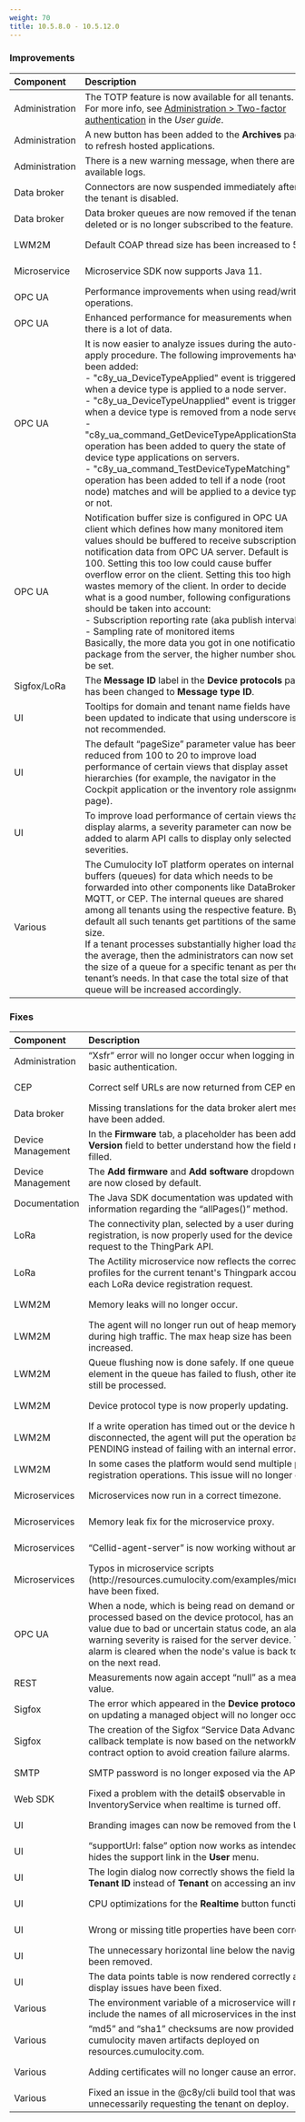 ```yaml
---
weight: 70
title: 10.5.8.0 - 10.5.12.0
---
```


### Improvements

<table>
<colgroup>
   <col style="width: 15%;">
   <col style="width: 70%;">
   <col style="width: 15 %;">
</colgroup><thead>
<tr>
<th style="text-align:left">Component</th>
<th style="text-align:left">Description</th>
<th style="text-align:left">Issue</th>
</tr>
</thead>
<tbody>
<tr>
<td style="text-align:left">Administration</td>
<td style="text-align:left">The TOTP feature is now available for all tenants. For more info, see <a href="https://cumulocity.com/guides/10.6.0/users-guide/administration#tfa" class="no-ajaxy">Administration > Two-factor authentication</a> in the <em>User guide</em>.
</td>
<td>MTM-30016</td>
</tr>
<tr>
<td style="text-align:left">Administration</td>
<td style="text-align:left">A new button has been added to the <b>Archives</b> page to refresh hosted applications.
</td>
<td>MTM-29313</td>
</tr>
<tr>
<td style="text-align:left">Administration</td>
<td style="text-align:left">There is a new warning message, when there are no available logs.
</td>
<td>MTM-29450</td>
</tr>
<tr>
<td style="text-align:left">Data broker</td>
<td style="text-align:left">Connectors are now suspended immediately after the tenant is disabled.
</td>
<td>MTM-29544</td>
</tr>
<tr>
<td style="text-align:left">Data broker</td>
<td style="text-align:left">Data broker queues are now removed if the tenant is deleted or is no longer subscribed to the feature.
</td>
<td>MTM-24254</td>
</tr>
<tr>
<td style="text-align:left">LWM2M</td>
<td style="text-align:left">Default COAP thread size has been increased to 50.
</td>
<td>MTM-29676</td>
</tr>
<tr>
<td style="text-align:left">Microservice</td>
<td style="text-align:left">Microservice SDK now supports Java 11.
</td>
<td>MTM-29302</td>
</tr>
<tr>
<td style="text-align:left">OPC UA</td>
<td style="text-align:left">Performance improvements when using read/write operations.
</td>
<td>MTM-29868</td>
</tr>
<tr>
<td style="text-align:left">OPC UA</td>
<td style="text-align:left">Enhanced performance for measurements when there is a lot of data.
</td>
<td>MTM-30343</td>
</tr>
<tr>
<td style="text-align:left">OPC UA</td>
<td style="text-align:left">It is now easier to analyze issues during the auto-apply procedure. The following improvements have been added:<br>
- "c8y&#95;ua&#95;DeviceTypeApplied" event is triggered when a device type is applied to a node server.<br>
- "c8y&#95;ua&#95;DeviceTypeUnapplied" event is triggered when a device type is removed from a node server.<br>
- "c8y&#95;ua_command&#95;GetDeviceTypeApplicationState" operation has been added to query the state of device type applications on servers.<br>
- "c8y&#95;ua_command&#95;TestDeviceTypeMatching" operation has been added to tell if a node (root node) matches and will be applied to a device type or not.
</td>
<td>MTM-29837</td>
</tr>
<tr>
<td style="text-align:left">OPC UA</td>
<td style="text-align:left">Notification buffer size is configured in OPC UA client which defines how many monitored item values should be buffered to receive subscription notification data from OPC UA server. Default is 100. Setting this too low could cause buffer overflow error on the client. Setting this too high wastes memory of the client. In order to decide what is a good number, following configurations should be taken into account:<br>
 - Subscription reporting rate (aka publish interval)<br>
 - Sampling rate of monitored items<br>
Basically, the more data you got in one notification package from the server, the higher number should be set.
</td>
<td>MTM-30338</td>
</tr>
<tr>
<td style="text-align:left">Sigfox/LoRa</td>
<td style="text-align:left">The <b>Message ID</b> label in the <b>Device protocols</b> page has been changed to <b>Message type ID</b>.
</td>
<td>MTM-29820</td>
</tr>
<tr>
<td style="text-align:left">UI</td>
<td style="text-align:left">Tooltips for domain and tenant name fields have been updated to indicate that using underscore is not recommended.
</td>
<td>MTM-29753</td>
</tr>
<tr>
<td style="text-align:left">UI</td>
<td style="text-align:left">The default “pageSize” parameter value has been reduced from 100 to 20 to improve load performance of certain views that display asset hierarchies (for example, the navigator in the Cockpit application or the inventory role assignment page). 
</td>
<td>MTM-29419</td>
</tr>
<tr>
<td style="text-align:left">UI</td>
<td style="text-align:left">To improve load performance of certain views that display alarms, a severity parameter can now be added to alarm API calls to display only selected severities.
</td>
<td>MTM-29646</td>
</tr>
<tr>
<td style="text-align:left">Various</td>
<td style="text-align:left">The Cumulocity IoT platform operates on internal buffers (queues) for data which needs to be forwarded into other components like DataBroker, MQTT, or CEP. The internal queues are shared among all tenants using the respective feature. By default all such tenants get partitions of the same size.<br>
If a tenant processes substantially higher load than the average, then the administrators can now set the size of a queue for a specific tenant as per the tenant’s needs. In that case the total size of that queue will be increased accordingly.<br>
</td>
<td>MTM-29046</td>
</tr>
</tbody>
</table>


### Fixes

<table>
<colgroup>
   <col style="width: 15%;">
   <col style="width: 70%;">
   <col style="width: 15 %;">
</colgroup><thead>
<tr>
<th style="text-align:left">Component</th>
<th style="text-align:left">Description</th>
<th style="text-align:left">Issue</th>
</tr>
</thead>
<tbody>
<tr>
<td style="text-align:left">Administration</td>
<td style="text-align:left">“Xsfr” error will no longer occur when logging in using basic authentication.
</td>
<td>MTM-28982</td>
</tr>
<tr>
<td style="text-align:left">CEP </td>
<td style="text-align:left">Correct self URLs are now returned from CEP endpoints.
</td>
<td>MTM-25207</td>
</tr>
<tr>
<td style="text-align:left">Data broker </td>
<td style="text-align:left">Missing translations for the data broker alert messages have been added.
</td>
<td>MTM-28383</td>
</tr>
<tr>
<td style="text-align:left">Device Management</td>
<td style="text-align:left">In the <b>Firmware</b> tab, a placeholder has been added to the  <b>Version</b> field to better understand how the field must be filled.
</td>
<td>MTM-29294</td>
</tr>
<tr>
<td style="text-align:left">Device Management</td>
<td style="text-align:left">The <b>Add firmware</b> and <b>Add software</b> dropdown buttons are now closed by default.
</td>
<td> MTM-28097</td>
</tr>
<tr>
<td style="text-align:left">Documentation </td>
<td style="text-align:left">The Java SDK documentation was updated with additional information regarding the “allPages()” method.
</td>
<td>MTM-29631</td>
</tr>
<tr>
<td style="text-align:left">LoRa</td>
<td style="text-align:left">The connectivity plan, selected by a user during device registration, is now properly used for the device creation request to the ThingPark API.
</td>
<td>MTM-29455</td>
</tr>
<tr>
<td style="text-align:left">LoRa</td>
<td style="text-align:left">The Actility microservice now reflects the correct routing profiles for the current tenant's Thingpark account for each LoRa device registration request.
</td>
<td>MTM-30064</td>
</tr>
<tr>
<td style="text-align:left">LWM2M</td>
<td style="text-align:left">Memory leaks will no longer occur.
</td>
<td> MTM-29617</td>
</tr>
<tr>
<td style="text-align:left">LWM2M</td>
<td style="text-align:left">The agent will no longer run out of heap memory so easily during high traffic. The max heap size has been increased.
</td>
<td>MTM-29535</td>
</tr>
<tr>
<td style="text-align:left">LWM2M</td>
<td style="text-align:left">Queue flushing now is done safely. If one queue or one element in the queue has failed to flush, other items will still be processed.
</td>
<td>MTM-29456</td>
</tr>
<tr>
<td style="text-align:left">LWM2M</td>
<td style="text-align:left">Device protocol type is now properly updating.
</td>
<td>MTM-29452</td>
</tr>
<tr>
<td style="text-align:left">LWM2M</td>
<td style="text-align:left">If a write operation has timed out or the device has disconnected, the agent will put the operation back to PENDING instead of failing with an internal error.
</td>
<td>MTM-29040</td>
</tr>

<tr>
<td style="text-align:left">LWM2M</td>
<td style="text-align:left">In some cases the platform would send multiple post-registration operations. This issue will no longer occur.
</td>
<td>MTM-29509</td>
</tr>

<tr>
<td style="text-align:left">Microservices</td>
<td style="text-align:left">Microservices now run in a correct timezone.
</td>
<td>MTM-29453</td>
</tr>
<tr>
<td style="text-align:left">Microservices</td>
<td style="text-align:left">Memory leak fix for the microservice proxy.
</td>
<td>MTM-27444</td>
</tr>
<tr>
<td style="text-align:left">Microservices</td>
<td style="text-align:left">“Cellid-agent-server” is now working without any issues.
</td>
<td>MTM-29072</td>
</tr>
<tr>
<td style="text-align:left">Microservices</td>
<td style="text-align:left">Typos in microservice scripts (http://resources.cumulocity.com/examples/microservice) have been fixed.
</td>
<td>MTM-27949</td>
</tr>
<tr>
<td style="text-align:left">OPC UA</td>
<td style="text-align:left">When a node, which is being read on demand or is being processed based on the device protocol, has an abnormal value due to bad or uncertain status code, an alarm with warning severity is raised for the server device.
This alarm is cleared when the node's value is back to normal on the next read.
</td>
<td>MTM-28940</td>
</tr>
<tr>
<td style="text-align:left">REST</td>
<td style="text-align:left">Measurements now again accept “null” as a measurement value.
</td>
<td> MTM-29203</td>
</tr>
<tr>
<td style="text-align:left">Sigfox</td>
<td style="text-align:left">The error which appeared in the <b>Device protocols</b> page on updating a managed object will no longer occur.
</td>
<td>MTM-29858</td>
</tr>
<tr>
<td style="text-align:left">Sigfox</td>
<td style="text-align:left">The creation of the Sigfox “Service Data Advance” callback template is now based on the networkMetadata contract option to avoid creation failure alarms.
</td>
<td>MTM-30164</td>
</tr>
<tr>
<td style="text-align:left">SMTP</td>
<td style="text-align:left">SMTP password is no longer exposed via the API.</td>
<td style="text-align:left"> MTM-27919</td>
</tr>
<tr>
<td style="text-align:left">Web SDK</td>
<td style="text-align:left">Fixed a problem with the detail$ observable in InventoryService when realtime is turned off.
</td>
<td>MTM-29399</td>
</tr>
<tr>
<td style="text-align:left">UI</td>
<td style="text-align:left">Branding images can now be removed from the UI.
</td>
<td>MTM-29287</td>
</tr>
<tr>
<td style="text-align:left">UI</td>
<td style="text-align:left">“supportUrl: false” option now works as intended and hides the support link in the <strong>User</strong> menu.
</td>
<td>MTM-28984</td>
</tr>
<tr>
<td style="text-align:left">UI</td>
<td style="text-align:left">The login dialog now correctly shows the field label <b>Tenant ID</b> instead of <b>Tenant</b> on accessing an invalid URL.
</td>
<td>MTM-28905</td>
</tr>
<tr>
<td style="text-align:left">UI</td>
<td style="text-align:left">CPU optimizations for the <b>Realtime</b> button functionality.
</td>
<td>MTM-30408</td>
</tr>
<tr>
<td style="text-align:left">UI</td>
<td style="text-align:left">Wrong or missing title properties have been corrected.
</td>
<td>MTM-30096</td>
</tr>
<tr>
<td style="text-align:left">UI</td>
<td style="text-align:left">The unnecessary horizontal line below the navigator has been removed.
</td>
<td>MTM-30092</td>
</tr>
<tr>
<td style="text-align:left">UI</td>
<td style="text-align:left">The data points table is now rendered correctly and all display issues have been fixed.
<td>MTM-28989</td>
</tr>
<tr>
<td style="text-align:left">Various</td>
<td style="text-align:left">The environment variable of a microservice will no longer include the names of all microservices in the installation.</td>
<td style="text-align:left">MTM-28589</td>
</tr>
<tr>
<td style="text-align:left">Various</td>
<td style="text-align:left">“md5” and “sha1” checksums are now provided for cumulocity maven artifacts deployed on resources.cumulocity.com.</td>
<td style="text-align:left"> MTM-28823</td>
</tr>
<tr>
<td style="text-align:left">Various</td>
<td style="text-align:left">Adding certificates will no longer cause an error.</td>
<td style="text-align:left">MTM-29230</td>
</tr>
<tr>
<td style="text-align:left">Various</td>
<td style="text-align:left">Fixed an issue in the @c8y/cli build tool that was unnecessarily requesting the tenant on deploy.</td>
<td style="text-align:left">MTM-30347</td>
</tr>
</tbody>
</table>
